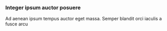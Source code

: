 ### Integer ipsum auctor posuere

Ad aenean ipsum tempus auctor eget massa. Semper blandit orci iaculis a fusce arcu


